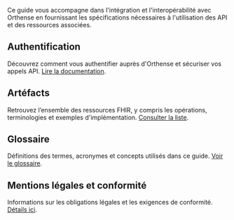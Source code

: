 Ce guide vous accompagne dans l'intégration et l'interopérabilité avec Orthense en fournissant les spécifications nécessaires à l'utilisation des API et des ressources associées.  

## Authentification  
Découvrez comment vous authentifier auprès d'Orthense et sécuriser vos appels API. [Lire la documentation](auth-client-credentials.html).  

## Artéfacts  
Retrouvez l’ensemble des ressources FHIR, y compris les opérations, terminologies et exemples d'implémentation. [Consulter la liste](artifacts.html).  

## Glossaire  
Définitions des termes, acronymes et concepts utilisés dans ce guide. [Voir le glossaire](glossary.html).  

## Mentions légales et conformité  
Informations sur les obligations légales et les exigences de conformité. [Détails ici](disclaimer.html).  
